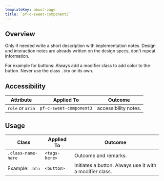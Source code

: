 ```yaml
---
templateKey: about-page
title: `pf-c-sweet-component3`
---
```

## Overview

Only if needed write a short description with implementation notes. Design and interaction notes are already written on the design specs, don't repeat information.

For example for buttons: Always add a modifier class to add color to the button. Never use the class `.btn` on its own.

## Accessibility

| Attribute | Applied To | Outcome |
| -- | -- | -- |
| `role` or `aria` | `pf-c-sweet-component3` |  accessibility notes. |


## Usage

| Class | Applied To | Outcome |
| -- | -- | -- |
| `.class-name-here` | `<tags-here>` |  Outcome and remarks. |
| Example: `.btn` | `<button>` |  Initiates a button. Always use it with a modifier class. |
